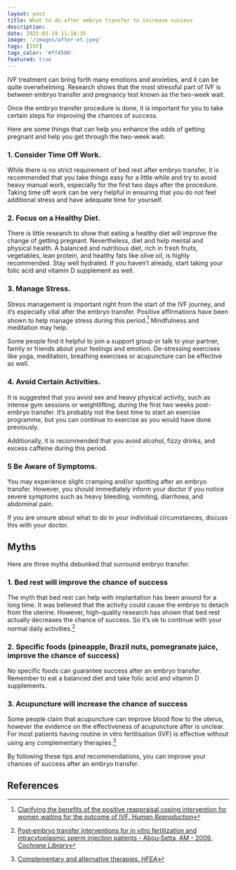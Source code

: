 ```yaml
---
layout: post
title: What to do after embryo transfer to increase success
description: 
date: 2025-03-19 11:10:35
image: '/images/after-et.jpeg'
tags: [IVF]
tags_color: '#ff4500'
featured: true
---
```

IVF treatment can bring forth many emotions and anxieties, and it can be quite overwhelming. Research shows that the most stressful part of IVF is between embryo transfer and pregnancy test known as the two-week wait.

Once the embryo transfer procedure is done, it is important for you to take certain steps for improving the chances of success.

Here are some things that can help you enhance the odds of getting pregnant and help you get through the two-week wait:

### 1. Consider Time Off Work.

While there is no strict requirement of bed rest after embryo transfer, it is recommended that you take things easy for a little while and try to avoid heavy manual work, especially for the first two days after the procedure. Taking time off work can be very helpful in ensuring that you do not feel additional stress and have adequate time for yourself.

### 2. Focus on a Healthy Diet.

There is little research to show that eating a healthy diet will improve the change of getting pregnant. Nevertheless, diet and help mental and physical health. A balanced and nutritious diet, rich in fresh fruits, vegetables, lean protein, and healthy fats like olive oil, is highly recommended. Stay well hydrated. If you haven’t already, start taking your folic acid and vitamin D supplement as well.

### 3. Manage Stress.

Stress management is important right from the start of the IVF journey, and it’s especially vital after the embryo transfer. Positive affirmations have been shown to help manage stress during this period.[^1] Mindfulness and meditation may help.

Some people find it helpful to join a support group or talk to your partner, family or friends about your feelings and emotion. De-stressing exercises like yoga, meditation, breathing exercises or acupuncture can be effective as well.

### 4. Avoid Certain Activities.

It is suggested that you avoid sex and heavy physical activity, such as intense gym sessions or weightlifting, during the first two weeks post-embryo transfer. It’s probably not the best time to start an exercise programme, but you can continue to exercise as you would have done previously.

Additionally, it is recommended that you avoid alcohol, fizzy drinks, and excess caffeine during this period.

### 5 Be Aware of Symptoms.

You may experience slight cramping and/or spotting after an embryo transfer. However, you should immediately inform your doctor if you notice severe symptoms such as heavy bleeding, vomiting, diarrhoea, and abdominal pain.

If you are unsure about what to do in your individual circumstances, discuss this with your doctor.

## Myths

Here are three myths debunked that surround embryo transfer.

### 1. Bed rest will improve the chance of success

The myth that bed rest can help with implantation has been around for a long time. It was believed that the activity could cause the embryo to detach from the uterine. However, high-quality research has shown that bed rest actually decreases the chance of success. So it’s ok to continue with your normal daily activities.[^2]

### 2. Specific foods (pineapple, Brazil nuts, pomegranate juice, improve the chance of success)

No specific foods can guarantee success after an embryo transfer. Remember to eat a balanced diet and take folic acid and vitamin D supplements.

### 3. Acupuncture will increase the chance of success

Some people claim that acupuncture can improve blood flow to the uterus, however the evidence on the effectiveness of acupuncture after is unclear. For most patients having routine in vitro fertilisation (IVF) is effective without using any complementary therapies.[^3]

By following these tips and recommendations, you can improve your chances of success after an embryo transfer.


## References
[^1]: [Clarifying the benefits of the positive reappraisal coping intervention for women waiting for the outcome of IVF. *Human Reproduction*](https://academic.oup.com/humrep/article/29/12/2712/629289)
[^2]:[Post‐embryo transfer interventions for in vitro fertilization and intracytoplasmic sperm injection patients - Abou‐Setta, AM - 2009. *Cochrane Library*](https://doi.org/10.1002/14651858.CD006567.pub2)
[^3]:[Complementary and alternative therapies. *HFEA*](https://www.hfea.gov.uk/treatments/complementary-and-alternative-therapies/)
